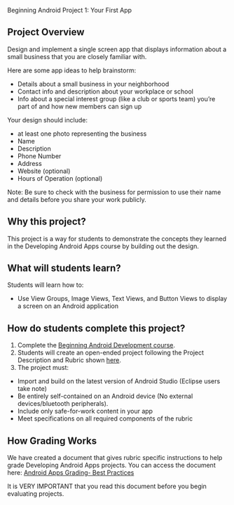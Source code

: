 Beginning Android Project 1: Your First App

## Project Overview
Design and implement a single screen app that displays information about a small business that you are closely familiar with.

Here are some app ideas to help brainstorm:

- Details about a small business in your neighborhood
- Contact info and description about your workplace or school
- Info about a special interest group (like a club or sports team) you’re part of and how new members can sign up

Your design should include:
- at least one photo representing the business
- Name
- Description
- Phone Number
- Address
- Website (optional)
- Hours of Operation (optional)

Note: Be sure to check with the business for permission to use their name and details before you share your work publicly.


## Why this project?
This project is a way for students to demonstrate the concepts they learned in the Developing Android Apps course by building out the design.

## What will students learn?
Students will learn how to:
* Use View Groups, Image Views, Text Views, and Button Views to display a screen on an Android application

## How do students complete this project?
1. Complete the <a href="https://www.udacity.com/course/viewer#!/c-ud747-nd/l-6786851376/m-6709789083">Beginning Android Development course</a>.
2. Students will create an open-ended project following the Project Description and Rubric shown <a href="https://docs.google.com/document/d/1aEHuz4EFmhMSjQi7ER6KnL6LGAf07QzWfqMzegMZPNQ/pub">here</a>.
3. The project must:
 * Import and build on the latest version of Android Studio (Eclipse users take note)
 * Be entirely self-contained on an Android device (No external devices/bluetooth peripherals).
 * Include only safe-for-work content in your app
 * Meet specifications on all required components of the rubric


## How Grading Works

We have created a document that gives rubric specific instructions to help grade Developing Android Apps projects. You can access the document here:
<a href="https://docs.google.com/document/u/0/d/1NXmAgvqN-Bd0e9nk7p_weR015JxuwtcoD0Xa1brSYqc/pub?embedded=true"> Android Apps Grading- Best Practices</a>

It is VERY IMPORTANT that you read this document before you begin evaluating projects.



